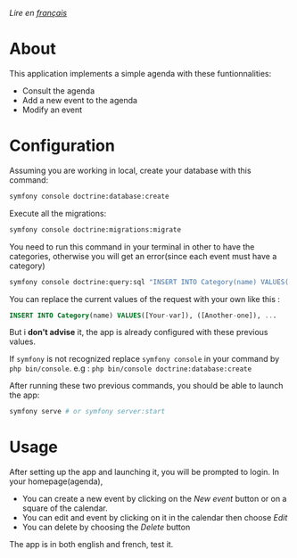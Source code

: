 *Lire en [français](README.fr.md)*

# About
This application implements a simple agenda with these funtionnalities:
 - Consult the agenda
 - Add a new event to the agenda
 - Modify an event

# Configuration
Assuming you are working in local, create your database with this command:
```bash
symfony console doctrine:database:create
```
Execute all the migrations:
```bash
symfony console doctrine:migrations:migrate
```
You need to run this command in your terminal in other to have the categories, otherwise you will get an error(since each event must have a category)
```bash
symfony console doctrine:query:sql "INSERT INTO Category(name) VALUES('Birthday'), ('Wedding'), ('Meeting'), ('Conference'), ('Feast'), ('Other')"
```
You can replace the current values of the request with your own like this :
```sql
INSERT INTO Category(name) VALUES([Your-var]), ([Another-one]), ...
```
But i **don't advise** it, the app is already configured with these previous values.

If `symfony` is not recognized replace `symfony console` in your command by `php bin/console`.
e.g : `php bin/console doctrine:database:create`

After running these two previous commands, you should be able to launch the app:
```bash
symfony serve # or symfony server:start
```

# Usage
After setting up the app and launching it, you will be prompted to login. 
In your homepage(agenda), 
 - You can create a new event by clicking on the _New event_ button or on a square of the calendar.
 - You can edit and event by clicking on it in the calendar then choose _Edit_
 - You can delete by choosing the _Delete_ button

The app is in both english and french, test it.